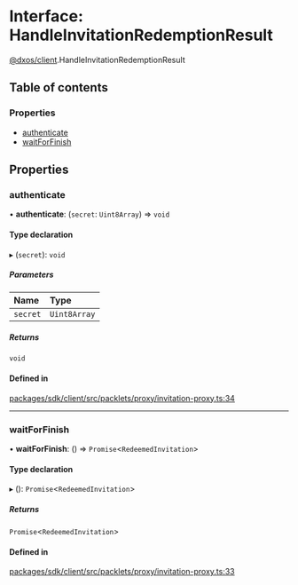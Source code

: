 # Interface: HandleInvitationRedemptionResult

[@dxos/client](../modules/dxos_client.md).HandleInvitationRedemptionResult

## Table of contents

### Properties

- [authenticate](dxos_client.HandleInvitationRedemptionResult.md#authenticate)
- [waitForFinish](dxos_client.HandleInvitationRedemptionResult.md#waitforfinish)

## Properties

### authenticate

• **authenticate**: (`secret`: `Uint8Array`) => `void`

#### Type declaration

▸ (`secret`): `void`

##### Parameters

| Name | Type |
| :------ | :------ |
| `secret` | `Uint8Array` |

##### Returns

`void`

#### Defined in

[packages/sdk/client/src/packlets/proxy/invitation-proxy.ts:34](https://github.com/dxos/dxos/blob/e3b936721/packages/sdk/client/src/packlets/proxy/invitation-proxy.ts#L34)

___

### waitForFinish

• **waitForFinish**: () => `Promise`<`RedeemedInvitation`\>

#### Type declaration

▸ (): `Promise`<`RedeemedInvitation`\>

##### Returns

`Promise`<`RedeemedInvitation`\>

#### Defined in

[packages/sdk/client/src/packlets/proxy/invitation-proxy.ts:33](https://github.com/dxos/dxos/blob/e3b936721/packages/sdk/client/src/packlets/proxy/invitation-proxy.ts#L33)
